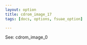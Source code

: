```yaml
---
layout: option
title: cdrom_image_17
tags: [docs, options, fsuae_option]

---
```


See: cdrom_image_0
